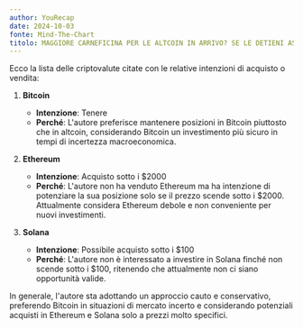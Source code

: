 ```yaml
---
author: YouRecap
date: 2024-10-03
fonte: Mind-The-Chart 
titolo: MAGGIORE CARNEFICINA PER LE ALTCOIN IN ARRIVO? SE LE DETIENI ASCOLTAMI ATTENTAMENTE! (NO PANICO)!
---
```


Ecco la lista delle criptovalute citate con le relative intenzioni di acquisto o vendita:

1. **Bitcoin**
   - **Intenzione**: Tenere
   - **Perché**: L'autore preferisce mantenere posizioni in Bitcoin piuttosto che in altcoin, considerando Bitcoin un investimento più sicuro in tempi di incertezza macroeconomica.

2. **Ethereum**
   - **Intenzione**: Acquisto sotto i $2000
   - **Perché**: L'autore non ha venduto Ethereum ma ha intenzione di potenziare la sua posizione solo se il prezzo scende sotto i $2000. Attualmente considera Ethereum debole e non conveniente per nuovi investimenti.

3. **Solana**
   - **Intenzione**: Possibile acquisto sotto i $100
   - **Perché**: L'autore non è interessato a investire in Solana finché non scende sotto i $100, ritenendo che attualmente non ci siano opportunità valide.

In generale, l'autore sta adottando un approccio cauto e conservativo, preferendo Bitcoin in situazioni di mercato incerto e considerando potenziali acquisti in Ethereum e Solana solo a prezzi molto specifici.
